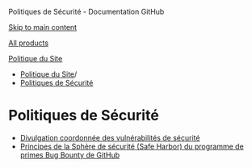 Politiques de Sécurité - Documentation GitHub

[Skip to main content](#main-content)

[All products](/fr)

[Politique du Site](/fr/site-policy)

* [Politique du Site](/fr/site-policy)/
* [Politiques de Sécurité](/fr/site-policy/security-policies)

Politiques de Sécurité
==========

* [Divulgation coordonnée des vulnérabilités de sécurité](/fr/site-policy/security-policies/coordinated-disclosure-of-security-vulnerabilities)
* [Principes de la Sphère de sécurité (Safe Harbor) du programme de primes Bug Bounty de GitHub](/fr/site-policy/security-policies/github-bug-bounty-program-legal-safe-harbor)

